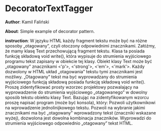 # DecoratorTextTagger

__Author__: Kamil Faliński

__About__: Simple example of decorator pattern.

__instruction__: 
W języku HTML każdy fragment tekstu może być na różne sposoby „otagowany”, czyli otoczony odpowiednimi znacznikami. Załóżmy, że mamy klasę Text przechowującą fragment tekstu. Klasa ta posiada funkcję składową void write(), która wypisuje do strumienia wyjściowego programu tekst zapisany w obiekcie tej klasy. Obiekt klasy Text może być „otagowany” znacznikami <'p'>, <'strong'>, <'em'>, <'mark'>. Każdy dozwolony w HTML układ „otagowania” tekstu tymi znacznikami jest możliwy. „Otagowany” tekst ma być wyprowadzany do strumienia wyjściowego funkcją składową posiada funkcję składową void write(). Proszę zidentyfikować prosty wzorzec projektowy pozwalający na wyprowadzenie do strumienia wyjściowego „otagowanego” w dowolny sposób tekstu obiektu klasy Text. Bazując na zidentyfikowanym wzorcu proszę napisać program (może być konsola), który:
Pozwoli użytkownikowi na wprowadzenie jednolinijkowego tekstu.
Pozwoli na wybranie jakimi znacznikami ma być „otagowany” wprowadzony tekst (znaczniki wskazane wyżej), dozwolona jest dowolna kombinacja znaczników.
Wyprowadzi do strumienia wyjściowego odpowiednio „otagowany” tekst HTML.
